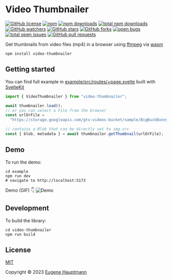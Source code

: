 # Video Thumbnailer

[![GitHub license](https://img.shields.io/github/license/eugenehp/video-thumbnailer.svg?color=blue&style=for-the-badge)](./LICENSE)
[![npm](https://img.shields.io/npm/v/video-thumbnailer.svg?color=green&style=for-the-badge)](https://www.npmjs.com/package/video-thumbnailer)
[![npm downloads](https://img.shields.io/npm/dw/video-thumbnailer.svg?label=npm%20downloads&style=for-the-badge)](https://npmcharts.com/compare/video-thumbnailer?minimal=true)
[![total npm downloads](https://img.shields.io/npm/dt/video-thumbnailer.svg?label=total%20npm%20downloads&style=for-the-badge)](https://npmcharts.com/compare/video-thumbnailer?minimal=true)
[![GitHub watchers](https://img.shields.io/github/watchers/eugenehp/video-thumbnailer.svg?style=for-the-badge)](https://github.com/eugenehp/video-thumbnailer/watchers)
[![GitHub stars](https://img.shields.io/github/stars/eugenehp/video-thumbnailer.svg?label=GitHub%20stars&style=for-the-badge)](https://github.com/eugenehp/video-thumbnailer/stargazers)
[![GitHub forks](https://img.shields.io/github/forks/eugenehp/video-thumbnailer.svg?style=for-the-badge)](https://github.com/eugenehp/video-thumbnailer/network/members)
[![open bugs](https://img.shields.io/github/issues-raw/eugenehp/video-thumbnailer/bug.svg?color=d73a4a&label=open%20bugs&style=for-the-badge)](https://github.com/eugenehp/video-thumbnailer/issues?utf8=%E2%9C%93&q=is%3Aissue+is%3Aopen+label%3Abug)
[![total open issues](https://img.shields.io/github/issues-raw/eugenehp/video-thumbnailer.svg?label=total%20open%20issues&style=for-the-badge)](https://github.com/eugenehp/video-thumbnailer/issues)
[![GitHub pull requests](https://img.shields.io/github/issues-pr-raw/eugenehp/video-thumbnailer.svg?style=for-the-badge)](https://github.com/eugenehp/video-thumbnailer/pulls)

Get thumbnails from video files (mp4) in a browser using [ffmpeg](https://ffmpeg.org) via [wasm](https://webassembly.org)

```shell
npm install video-thumbnailer
```

## Getting started

You can find full example in [example/src/routes/+page.svelte](example/src/routes/+page.svelte) built with [SvelteKit](https://kit.svelte.dev)

```typescript
import { VideoThumbnailer } from "video-thumbnailer";

await thumbnailer.load();
// or you can select a File from the browser
const urlOrFile =
  "https://storage.googleapis.com/gtv-videos-bucket/sample/BigBuckBunny.mp4";

// contains a Blob that can be directly set to img.src
const { blob, metadata } = await thumbnailer.getThumbnail(urlOrFile);
```

## Demo

To run the demo:

```shell
cd example
npm run dev
# navigate to http://localhost:5173
```

Demo (GIF) 👇
![Demo](./docs/demo.gif)

## Development

To build the library:

```shell
cd video-thumbnailer
npm run build
```

## License

[MIT](./LICENSE)

Copyright © 2023 [Eugene Hauptmann](http://twitter.com/eugenehp)
